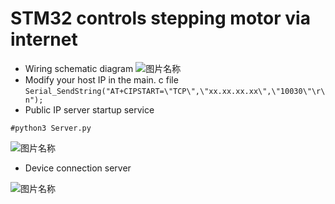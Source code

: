 # STM32 controls stepping motor via internet
* Wiring schematic diagram
![图片名称](https://raw.githubusercontent.com/MartinxMax/STM32_Remote-control-/master/%C2%96%C2%96Demo_image/Wiring_diagram.png "Help")
* Modify your host IP in the main. c file
```Serial_SendString("AT+CIPSTART=\"TCP\",\"xx.xx.xx.xx\",\"10030\"\r\n");```
* Public IP server startup service

```#python3 Server.py```

![图片名称](https://raw.githubusercontent.com/MartinxMax/STM32_Remote-control-/master/%C2%96%C2%96Demo_image/Server.png "Help")


* Device connection server

![图片名称](https://github.com/MartinxMax/STM32_Remote-control-/blob/master/%C2%96%C2%96Demo_image/head2.png "Help")
